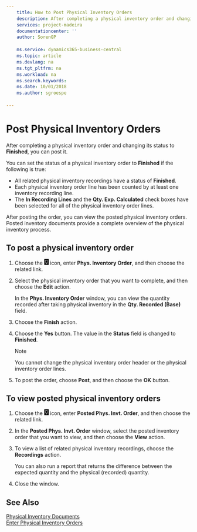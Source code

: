 ```yaml
---
    title: How to Post Physical Inventory Orders
    description: After completing a physical inventory order and changing its status to **Finished**, you can post it.
    services: project-madeira
    documentationcenter: ''
    author: SorenGP

    ms.service: dynamics365-business-central
    ms.topic: article
    ms.devlang: na
    ms.tgt_pltfrm: na
    ms.workload: na
    ms.search.keywords:
    ms.date: 10/01/2018
    ms.author: sgroespe

---
```

# Post Physical Inventory Orders
After completing a physical inventory order and changing its status to **Finished**, you can post it.  

You can set the status of a physical inventory order to **Finished** if the following is true:  

- All related physical inventory recordings have a status of **Finished**.  
- Each physical inventory order line has been counted by at least one inventory recording line.  
- The **In Recording Lines** and the **Qty. Exp. Calculated** check boxes have been selected for all of the physical inventory order lines.  

After posting the order, you can view the posted physical inventory orders. Posted inventory documents provide a complete overview of the physical inventory process.  

## To post a physical inventory order  

1.  Choose the ![Search for Page or Report](../../media/ui-search/search_small.png "Search for Page or Report icon") icon, enter **Phys. Inventory Order**, and then choose the related link.  
2.  Select the physical inventory order that you want to complete, and then choose the **Edit** action.  

    In the **Phys. Inventory Order** window, you can view the quantity recorded after taking physical inventory in the **Qty. Recorded (Base)** field.  

3.  Choose the **Finish** action.  
4.  Choose the **Yes** button. The value in the **Status** field is changed to **Finished**.  

    > [!NOTE]  
    >  You cannot change the physical inventory order header or the physical inventory order lines.  

5.  To post the order, choose **Post**, and then choose the **OK** button.  

## To view posted physical inventory orders  

1.  Choose the ![Search for Page or Report](../../media/ui-search/search_small.png "Search for Page or Report icon") icon, enter **Posted Phys. Invt. Order**, and then choose the related link.  
2.  In the **Posted Phys. Invt. Order** window, select the posted inventory order that you want to view, and then choose the **View** action.  
3.  To view a list of related physical inventory recordings, choose the **Recordings** action.  

    You can also run a report that returns the difference between the expected quantity and the physical (recorded) quantity.  

4.  Close the window.  

## See Also  
 [Physical Inventory Documents](physical-inventory-documents.md)   
 [Enter Physical Inventory Orders](how-to-enter-physical-inventory-orders.md)
